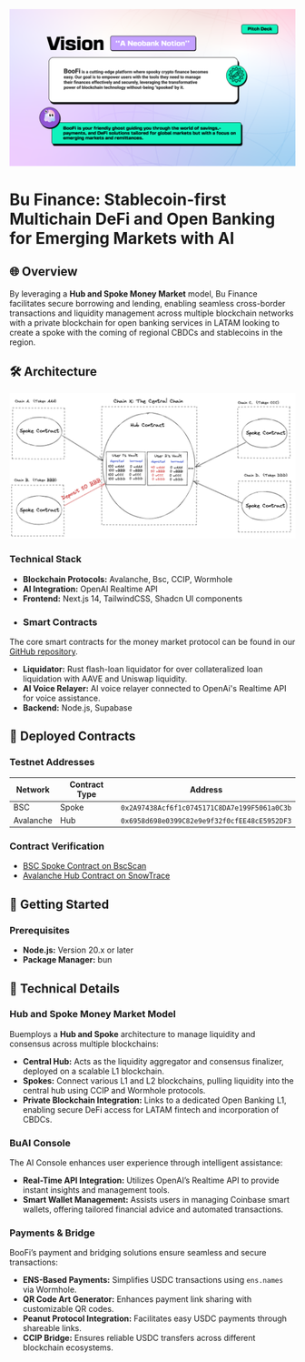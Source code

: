![hero](boofi-preview.png)

# Bu Finance: Stablecoin-first Multichain DeFi and Open Banking for Emerging Markets with AI

## 🌐 Overview

By leveraging a **Hub and Spoke Money Market** model, Bu Finance facilitates secure borrowing and lending, enabling seamless cross-border transactions and liquidity management across multiple blockchain networks with a private blockchain for open banking services in LATAM looking to create a spoke with the coming of regional CBDCs and stablecoins in the region.

## 🛠 Architecture

![Bu Finance Architecture](protocol_diagram.png)

### **Technical Stack**

- **Blockchain Protocols:** Avalanche, Bsc, CCIP, Wormhole
- **AI Integration:** OpenAI Realtime API
- **Frontend:** Next.js 14, TailwindCSS, Shadcn UI components
- ### **Smart Contracts**

The core smart contracts for the money market protocol can be found in our [GitHub repository](https://github.com/BuFi007/desk-v1/tree/lending/tomi/apps/money-market-contracts/EVM).

- **Liquidator:** Rust flash-loan liquidator for over collateralized loan liquidation with AAVE and Uniswap liquidity.
- **AI Voice Relayer:** AI voice relayer connected to OpenAi's Realtime API for voice assistance.
- **Backend:** Node.js, Supabase

## 📝 Deployed Contracts

### **Testnet Addresses**

| Network   | Contract Type | Address                                      |
| --------- | ------------- | -------------------------------------------- |
| BSC       | Spoke         | `0x2A97438Acf6f1c0745171C8DA7e199F5061a0C3b` |
| Avalanche | Hub           | `0x6958d698e0399C82e9e9f32f0cfEE48cE5952DF3` |

### **Contract Verification**

- [BSC Spoke Contract on BscScan](https://testnet.bscscan.com/address/0x2A97438Acf6f1c0745171C8DA7e199F5061a0C3b)
- [Avalanche Hub Contract on SnowTrace](https://testnet.snowtrace.io/address/0x6958d698e0399C82e9e9f32f0cfEE48cE5952DF3)

## 🔧 Getting Started

### **Prerequisites**

- **Node.js:** Version 20.x or later
- **Package Manager:** bun

## 🧩 Technical Details

### **Hub and Spoke Money Market Model**

Buemploys a **Hub and Spoke** architecture to manage liquidity and consensus across multiple blockchains:

- **Central Hub:** Acts as the liquidity aggregator and consensus finalizer, deployed on a scalable L1 blockchain.
- **Spokes:** Connect various L1 and L2 blockchains, pulling liquidity into the central hub using CCIP and Wormhole protocols.
- **Private Blockchain Integration:** Links to a dedicated Open Banking L1, enabling secure DeFi access for LATAM fintech and incorporation of CBDCs.

### **BuAI Console**

The AI Console enhances user experience through intelligent assistance:

- **Real-Time API Integration:** Utilizes OpenAI’s Realtime API to provide instant insights and management tools.
- **Smart Wallet Management:** Assists users in managing Coinbase smart wallets, offering tailored financial advice and automated transactions.

### **Payments & Bridge**

BooFi’s payment and bridging solutions ensure seamless and secure transactions:

- **ENS-Based Payments:** Simplifies USDC transactions using `ens.names` via Wormhole.
- **QR Code Art Generator:** Enhances payment link sharing with customizable QR codes.
- **Peanut Protocol Integration:** Facilitates easy USDC payments through shareable links.
- **CCIP Bridge:** Ensures reliable USDC transfers across different blockchain ecosystems.
